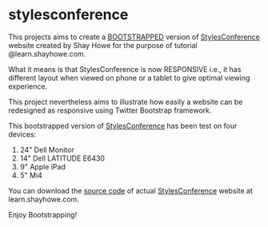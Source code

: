 # stylesconference
This projects aims to create a [BOOTSTRAPPED](http://stylesconference.shivamkapoor.com/) version of [StylesConference](http://learn.shayhowe.com/practice/organizing-data-with-tables/index.html) website created by Shay Howe for the purpose of tutorial @learn.shayhowe.com.

What it means is that StylesConference is now RESPONSIVE i.e., it has different layout when viewed on phone or a tablet to give optimal viewing experience.

This project nevertheless aims to illustrate how easily a website can be redesigned as responsive using Twitter Bootstrap framework.

This bootstrapped version of [StylesConference](http://codingkapoor.github.io/styles-conference/) has been test on four devices:
  1. 24" Dell Monitor
  2. 14" Dell LATITUDE E6430
  3.  9" Apple iPad
  4.  5" Mi4

You can download the [source code](http://bit.ly/1RZB34i) of actual [StylesConference](http://learn.shayhowe.com/practice/organizing-data-with-tables/index.html) website at learn.shayhowe.com.

Enjoy Bootstrapping!
